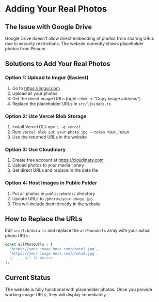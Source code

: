 # Adding Your Real Photos

## The Issue with Google Drive

Google Drive doesn't allow direct embedding of photos from sharing URLs due to security restrictions. The website currently shows placeholder photos from Picsum.

## Solutions to Add Your Real Photos

### Option 1: Upload to Imgur (Easiest)
1. Go to https://imgur.com
2. Upload all your photos
3. Get the direct image URLs (right-click → "Copy image address")
4. Replace the placeholder URLs in `src/lib/data.ts`

### Option 2: Use Vercel Blob Storage
1. Install Vercel CLI: `npm i -g vercel`
2. Run: `vercel blob put your-photo.jpg --token YOUR_TOKEN`
3. Use the returned URLs in the website

### Option 3: Use Cloudinary
1. Create free account at https://cloudinary.com
2. Upload photos to your media library
3. Get direct URLs and replace in the data file

### Option 4: Host Images in Public Folder
1. Put all photos in `public/photos/` directory
2. Update URLs to `/photos/your-image.jpg`
3. This will include them directly in the website

## How to Replace the URLs

Edit `src/lib/data.ts` and replace the `allPhotoUrls` array with your actual photo URLs:

```javascript
const allPhotoUrls = [
  'https://your-image-host.com/photo1.jpg',
  'https://your-image-host.com/photo2.jpg',
  // ... all 33 photos
];
```

## Current Status

The website is fully functional with placeholder photos. Once you provide working image URLs, they will display immediately.